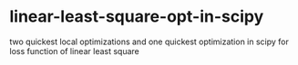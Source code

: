 # linear-least-square-opt-in-scipy
two quickest local optimizations and one quickest optimization in scipy for loss function of linear least square
